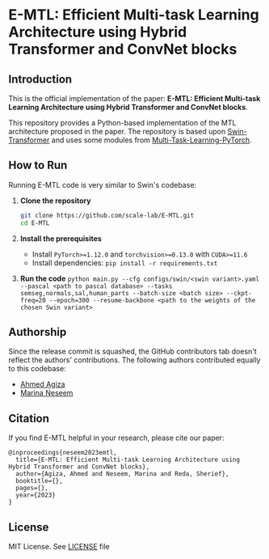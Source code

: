 # E-MTL: Efficient Multi-task Learning Architecture using Hybrid Transformer and ConvNet blocks

## Introduction

This is the official implementation of the paper: **E-MTL: Efficient Multi-task Learning Architecture using Hybrid Transformer and ConvNet blocks**. 

This repository provides a Python-based implementation of the MTL architecture proposed in the paper. The repository is based upon [Swin-Transformer](https://github.com/microsoft/Swin-Transformer) and uses some modules from [Multi-Task-Learning-PyTorch](https://github.com/SimonVandenhende/Multi-Task-Learning-PyTorch).


## How to Run

Running E-MTL code is very similar to Swin's codebase:

1. **Clone the repository**
    ```bash
    git clone https://github.com/scale-lab/E-MTL.git
    cd E-MTL
    ```

2. **Install the prerequisites**
    - Install `PyTorch>=1.12.0` and `torchvision>=0.13.0` with `CUDA>=11.6`
    - Install dependencies: `pip install -r requirements.txt`

3. **Run the code**
        ```
        python main.py --cfg configs/swin/<swin variant>.yaml --pascal <path to pascal database> --tasks semseg,normals,sal,human_parts --batch-size <batch size> --ckpt-freq=20 --epoch=300 --resume-backbone <path to the weights of the chosen Swin variant>
        ```
  
## Authorship
Since the release commit is squashed, the GitHub contributors tab doesn't reflect the authors' contributions. The following authors contributed equally to this codebase:
- [Ahmed Agiza](https://github.com/ahmed-agiza)
- [Marina Neseem](https://github.com/marina-neseem)

## Citation
If you find E-MTL helpful in your research, please cite our paper:
```
@inproceedings{neseem2023emtl,
  title={E-MTL: Efficient Multi-task Learning Architecture using Hybrid Transformer and ConvNet blocks},
  author={Agiza, Ahmed and Neseem, Marina and Reda, Sherief},
  booktitle={},
  pages={},
  year={2023}
}
```

## License
MIT License. See [LICENSE](LICENSE) file
